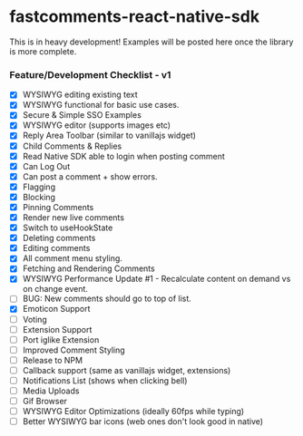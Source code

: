 # fastcomments-react-native-sdk

This is in heavy development! Examples will be posted here once the library is more complete.

### Feature/Development Checklist - v1

- [x] WYSIWYG editing existing text
- [x] WYSIWYG functional for basic use cases.
- [x] Secure & Simple SSO Examples
- [x] WYSIWYG editor (supports images etc)
- [x] Reply Area Toolbar (similar to vanillajs widget)
- [x] Child Comments & Replies
- [x] Read Native SDK able to login when posting comment
- [x] Can Log Out
- [x] Can post a comment + show errors.
- [x] Flagging
- [x] Blocking
- [x] Pinning Comments
- [x] Render new live comments
- [x] Switch to useHookState
- [x] Deleting comments
- [x] Editing comments
- [x] All comment menu styling.
- [x] Fetching and Rendering Comments
- [x] WYSIWYG Performance Update #1 - Recalculate content on demand vs on change event.
- [ ] BUG: New comments should go to top of list.
- [x] Emoticon Support
- [ ] Voting
- [ ] Extension Support
- [ ] Port iglike Extension
- [ ] Improved Comment Styling
- [ ] Release to NPM
- [ ] Callback support (same as vanillajs widget, extensions)
- [ ] Notifications List (shows when clicking bell)
- [ ] Media Uploads
- [ ] Gif Browser
- [ ] WYSIWYG Editor Optimizations (ideally 60fps while typing)
- [ ] Better WYSIWYG bar icons (web ones don't look good in native)

